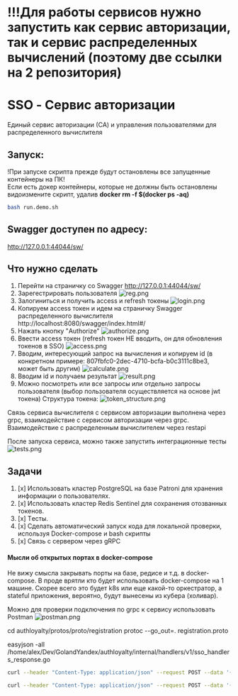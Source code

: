 # !!!Для работы сервисов нужно запустить как сервис авторизации, так и сервис распределенных вычислений (поэтому две ссылки на 2 репозитория)

# SSO  - Сервис авторизации

Единый сервис авторизации (СА) и управления пользователями для распределенного вычислителя

## Запуск:

!При запуске скрипта прежде будут остановлены все запущенные контейнеры на ПК!  
Если есть докер контейнеры, которые не должны быть остановлены видоизмените скрипт, удалив  **docker rm -f $(docker ps -aq)** 

```bash
bash run.demo.sh 
```

## Swagger доступен по адресу:
http://127.0.0.1:44044/sw/

## Что нужно сделать 
1. Перейти на страничку со Swagger  http://127.0.0.1:44044/sw/
2. Зарегестрировать пользователя 
![reg.png](docs%2Freg.png)
3. Залогиниться и получить access и refresh токены
![login.png](docs%2Flogin.png)
4. Копируем access токен и идем на страничку Swagger распределенного вычислителя http://localhost:8080/swagger/index.html#/
5. Нажать кнопку "Authorize"
![authorize.png](docs%2Fauthorize.png)
6. Ввести access токен  (refresh токен НЕ вводить, он для обновления токенов в SSO)
![access.png](docs%2Faccess.png)
7. Вводим, интересующий запрос на вычисления и копируем id (в конкретном примере: 807fbfc0-2dec-4710-bcfa-b0c3111c8be3, может быть другим)
![calculate.png](docs%2Fcalculate.png)
8. Вводим id и получаем результат 
![result.png](docs%2Fresult.png)
9. Можно посмотреть или все запросы или отдельно запросы пользователя (выбор пользователя осуществляется на основе jwt токена)
Структура токена: 
![token_structure.png](docs%2Ftoken_structure.png)

Связь сервиса вычислителя с сервисом авторизации выполнена через grpc, взаимодействие с сервисом авторизации через  grpc. Взаимодействие с распределенным вычислителем через restapi

После запуска сервиса, можно также запустить интеграционные тесты
![tests.png](docs%2Ftests.png)

## Задачи 
1. [x] Использовать кластер PostgreSQL на базе Patroni для хранения информации о пользователях.
2. [x] Использовать кластер Redis Sentinel для сохранения отозванных токенов.
4. [x] Tесты.
5. [x] Сделать автоматический запуск кода для локальной проверки, используя Docker-compose и bash скрипты
6. [x] Связь с сервером через gRPC





#### Мысли об открытых портах в docker-compose
Не вижу смысла закрывать порты на базе, редисе и т.д. в docker-compose.
В проде врятли кто будет использовать docker-compose на 1 машине. Скорее всего 
это будет k8s или еще какой-то оркестратор, а stateful приложения, вероятно, будут
вынесены из кубера (холивар). 

Можно для  проверки подключения по grpc к сервису использовать  Postman
![postman.png](docs%2Fpostman.png)


cd authloyalty/protos/proto/registration
protoc --go_out=. registration.proto

easyjson -all /home/alex/Dev/GolandYandex/authloyalty/internal/handlers/v1/sso_handlers_response.go 


```bash
curl --header "Content-Type: application/json" --request POST --data '{"email":"test@test.com","password":"test"}' http://localhost:8000/auth/login
```

```bash
curl --header "Content-Type: application/json" --request POST --data '{"email":"test@test.com","password":"test"}' http://localhost:8000/auth/registration
```